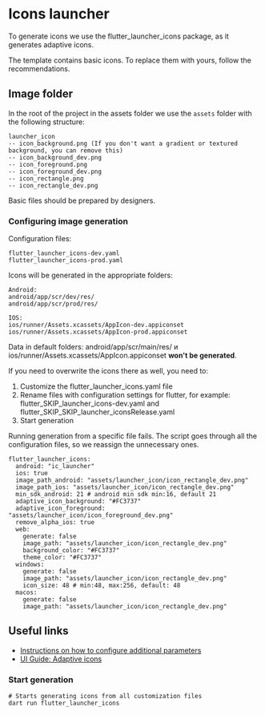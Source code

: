 # Icons launcher

To generate icons we use the flutter_launcher_icons package, as it generates adaptive icons.

The template contains basic icons. To replace them with yours, follow the recommendations.

## Image folder

In the root of the project in the assets folder we use the `assets` folder with the following structure:

``` text
launcher_icon
-- icon_background.png (If you don't want a gradient or textured background, you can remove this)
-- icon_background_dev.png
-- icon_foreground.png
-- icon_foreground_dev.png
-- icon_rectangle.png
-- icon_rectangle_dev.png
```

Basic files should be prepared by designers.

### Configuring image generation

Configuration files:
``` text
flutter_launcher_icons-dev.yaml
flutter_launcher_icons-prod.yaml
```

Icons will be generated in the appropriate folders:
``` text
Android:
android/app/scr/dev/res/
android/app/scr/prod/res/

IOS:
ios/runner/Assets.xcassets/AppIcon-dev.appiconset
ios/runner/Assets.xcassets/AppIcon-prod.appiconset
```

Data in default folders: android/app/scr/main/res/ и
ios/runner/Assets.xcassets/AppIcon.appiconset **won't be generated**.

If you need to overwrite the icons there as well, you need to:
1. Customize the flutter_launcher_icons.yaml file
2. Rename files with configuration settings for flutter, for example: flutter_SKIP_launcher_icons-dev.yaml
   and flutter_SKIP_SKIP_launcher_iconsRelease.yaml
3. Start generation

Running generation from a specific file fails. The script goes through all the configuration files, so
we reassign the unnecessary ones.


```text
flutter_launcher_icons:
  android: "ic_launcher"
  ios: true
  image_path_android: "assets/launcher_icon/icon_rectangle_dev.png"
  image_path_ios: "assets/launcher_icon/icon_rectangle_dev.png"
  min_sdk_android: 21 # android min sdk min:16, default 21
  adaptive_icon_background: "#FC3737"
  adaptive_icon_foreground: "assets/launcher_icon/icon_foreground_dev.png"
  remove_alpha_ios: true
  web:
    generate: false
    image_path: "assets/launcher_icon/icon_rectangle_dev.png"
    background_color: "#FC3737"
    theme_color: "#FC3737"
  windows:
    generate: false
    image_path: "assets/launcher_icon/icon_rectangle_dev.png"
    icon_size: 48 # min:48, max:256, default: 48
  macos:
    generate: false
    image_path: "assets/launcher_icon/icon_rectangle_dev.png"
```

## Useful links
- [Instructions on how to configure additional parameters](https://pub.dev/packages/flutter_launcher_icons)
- [UI Guide: Adaptive icons](https://developer.android.com/develop/ui/views/launch/icon_design_adaptive)

### Start generation

```shell
# Starts generating icons from all customization files
dart run flutter_launcher_icons
```